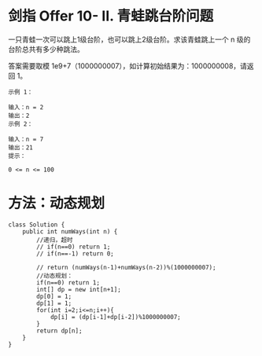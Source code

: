 # 剑指 Offer 10- II. 青蛙跳台阶问题
一只青蛙一次可以跳上1级台阶，也可以跳上2级台阶。求该青蛙跳上一个 n 级的台阶总共有多少种跳法。

答案需要取模 1e9+7（1000000007），如计算初始结果为：1000000008，请返回 1。
```
示例 1：

输入：n = 2
输出：2
示例 2：

输入：n = 7
输出：21
提示：

0 <= n <= 100
```

# 方法：动态规划
```
class Solution {
    public int numWays(int n) {
        //递归，超时
        // if(n==0) return 1;
        // if(n==-1) return 0;
        
        // return (numWays(n-1)+numWays(n-2))%(1000000007);
        //动态规划：
        if(n==0) return 1;
        int[] dp = new int[n+1];
        dp[0] = 1;
        dp[1] = 1;
        for(int i=2;i<=n;i++){
            dp[i] = (dp[i-1]+dp[i-2])%1000000007;          
        }
        return dp[n];
    }
}
```
